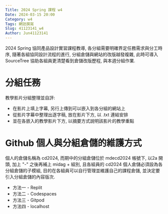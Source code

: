 ```yaml
---
Title: 2024 Spring 課程 w4
Date: 2024-03-15 20:00
Category: w4
Tags: 網誌撰寫
Slug: 41123141_w4
Author: Jun41123141
---
```


2024 Spring 協同產品設計實習課程教導, 各分組需要明確界定任務需求與分工時序, 隨著各組協同設計流程的進行, 分組倉儲與網站的改版越發複雜, 此時可導入 SourceTree 協助各組員更清楚看到倉儲改版歷程, 與本週分組作業.


<!-- PELICAN_END_SUMMARY -->

# 分組任務
教學影片分組整理並自評:
* 在影片上填上字幕, 另行上傳到可以嵌入到各分組的網站上
* 從影片字幕中整理出逐字稿, 放在影片下方, 以 .txt 連結安排
* 並在各嵌入的教學影片下方, 以摘要方式說明該影片的教學重點

# Github 個人與分組倉儲的維護方式
個人的倉儲名稱為 cd2024, 而期中的分組倉儲位於 mdecd2024 帳號下, 以2a 開頭, 加上 "-" 之後再補上 midag + 組別, 且各組員的 cd2024 個人倉儲必須設為各分組倉儲的子模組, 目的在各組員可以自行管理並維護自己的課程倉儲, 並決定要引入分組倉儲的內容版次.
* 方法一 - Replit
* 方法二 - Codespaces
* 方法三 - Gitpod
* 方法四 - localhost




